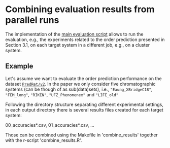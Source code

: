 # Combining evaluation results from parallel runs

The implementation of the [main evaluation script](../../../src/evaluation_scenarios_main.py)
allows to run the evaluation, e.g., the experiments related to the order prediction 
presented in Section 3.1, on each target system in a different job, e.g., on a
cluster system. 

## Example

Let's assume we want to evaluate the order prediction performance on the dataset 
[```PredRet/v2```](../../../data/processed/PredRet/v2/). In the paper we only 
consider five chromatographic systems (can be though of as sub(data)sets), i.e.,
```"Eawag_XBridgeC18"```, ```"FEM_long"```, ```"RIKEN"```, ```"UFZ_Phenomenex"```
and ```"LIFE_old"```

Following the directory structure 
separating different experimental settings, in each output directory there is several
results files created for each target system:

00_accuracies*.csv, 01_accuracies*.csv, ...

Those can be combined using the Makefile in 'combine_results' together with the r-script
'combine_results.R'.
